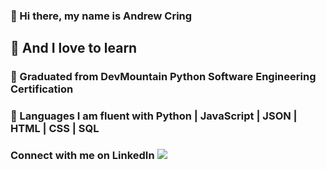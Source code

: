 ### 👋 Hi there, my name is Andrew Cring 
##  📖 And I love to learn 
### 🐍 Graduated from DevMountain Python Software Engineering Certification 
### 📄 Languages I am fluent with Python | JavaScript | JSON | HTML | CSS | SQL
### Connect with me on LinkedIn <a href="https://www.linkedin.com/in/andrew-cring-ac17/"><img src="https://img.shields.io/badge/Andrew's_LinkedIn-blue"/></a> 


<!--
**ACring17/ACring17** is a ✨ _special_ ✨ repository because its `README.md` (this file) appears on your GitHub profile.

Here are some ideas to get you started:

- 🔭 I’m currently working on ...
- 🌱 I’m currently learning ...
- 👯 I’m looking to collaborate on ...
- 🤔 I’m looking for help with ...
- 💬 Ask me about ...
- 📫 How to reach me: ...
- 😄 Pronouns: ...
- ⚡ Fun fact: ...
-->


